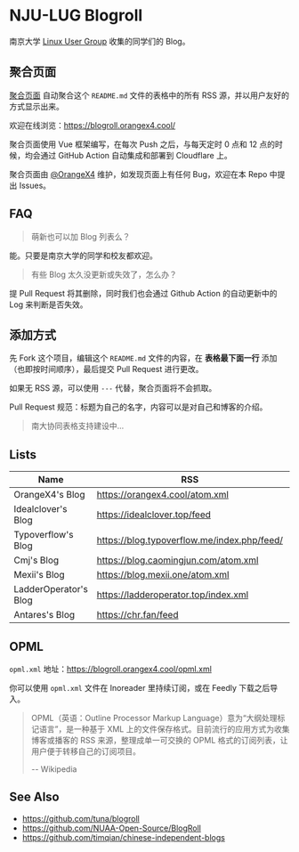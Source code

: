# NJU-LUG Blogroll

南京大学 [Linux User Group](https://git.nju.edu.cn/nju-lug/lug-introduction) 收集的同学们的 Blog。


## 聚合页面

[聚合页面](https://blogroll.orangex4.cool/) 自动聚合这个 `README.md` 文件的表格中的所有 RSS 源，并以用户友好的方式显示出来。

欢迎在线浏览：https://blogroll.orangex4.cool/

聚合页面使用 Vue 框架编写，在每次 Push 之后，与每天定时 0 点和 12 点的时候，均会通过 GitHub Action 自动集成和部署到 Cloudflare 上。

聚合页面由 [@OrangeX4](https://github.com/OrangeX4) 维护，如发现页面上有任何 Bug，欢迎在本 Repo 中提出 Issues。


## FAQ

> 萌新也可以加 Blog 列表么？

能。只要是南京大学的同学和校友都欢迎。

> 有些 Blog 太久没更新或失效了，怎么办？

提 Pull Request 将其删除，同时我们也会通过 Github Action 的自动更新中的 Log 来判断是否失效。


## 添加方式

先 Fork 这个项目，编辑这个 `README.md` 文件的内容，在 **表格最下面一行** 添加（也即按时间顺序），最后提交 Pull Request 进行更改。

如果无 RSS 源，可以使用 `---` 代替，聚合页面将不会抓取。

Pull Request 规范：标题为自己的名字，内容可以是对自己和博客的介绍。

> 南大协同表格支持建设中...


## Lists

| Name | RSS | HTML |
| --   | --  | --   |
| OrangeX4's Blog | https://orangex4.cool/atom.xml | https://orangex4.cool/ |
| Idealclover's Blog | https://idealclover.top/feed | https://idealclover.top/ |
| Typoverflow's Blog | https://blog.typoverflow.me/index.php/feed/ | https://blog.typoverflow.me/ |
| Cmj's Blog | https://blog.caomingjun.com/atom.xml | https://blog.caomingjun.com/ |
| Mexii's Blog | https://blog.mexii.one/atom.xml | https://blog.mexii.one/ |
| LadderOperator's Blog | https://ladderoperator.top/index.xml | https://ladderoperator.top |
| Antares's Blog | https://chr.fan/feed | https://chr.fan |


## OPML

`opml.xml` 地址：https://blogroll.orangex4.cool/opml.xml

你可以使用 `opml.xml` 文件在 Inoreader 里持续订阅，或在 Feedly 下载之后导入。

> OPML（英语：Outline Processor Markup Language）意为“大纲处理标记语言”，是一种基于 XML 上的文件保存格式。目前流行的应用方式为收集博客或播客的 RSS 来源，整理成单一可交换的 OPML 格式的订阅列表，让用户便于转移自己的订阅项目。
>
> -- Wikipedia


## See Also

- https://github.com/tuna/blogroll
- https://github.com/NUAA-Open-Source/BlogRoll
- https://github.com/timqian/chinese-independent-blogs
